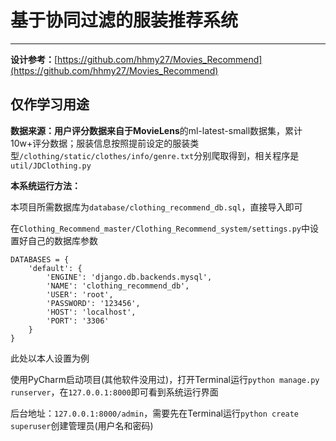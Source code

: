 # 基于协同过滤的服装推荐系统

------

**设计参考：**[https://github.com/hhmy27/Movies_Recommend](https://github.com/hhmy27/Movies_Recommend)

## **仅作学习用途**

**数据来源：**用户评分数据来自于**MovieLens**的ml-latest-small数据集，累计10w+评分数据；服装信息按照提前设定的服装类型`/clothing/static/clothes/info/genre.txt`分别爬取得到，相关程序是`util/JDClothing.py`

**本系统运行方法：**

本项目所需数据库为`database/clothing_recommend_db.sql`，直接导入即可

在`Clothing_Recommend_master/Clothing_Recommend_system/settings.py`中设置好自己的数据库参数

```
DATABASES = {
    'default': {
        'ENGINE': 'django.db.backends.mysql',
        'NAME': 'clothing_recommend_db',
        'USER': 'root',
        'PASSWORD': '123456',
        'HOST': 'localhost',
        'PORT': '3306'
    }
}
```

此处以本人设置为例

使用PyCharm启动项目(其他软件没用过)，打开Terminal运行`python manage.py runserver`，在`127.0.0.1:8000`即可看到系统运行界面

后台地址：`127.0.0.1:8000/admin`，需要先在Terminal运行`python create superuser`创建管理员(用户名和密码)